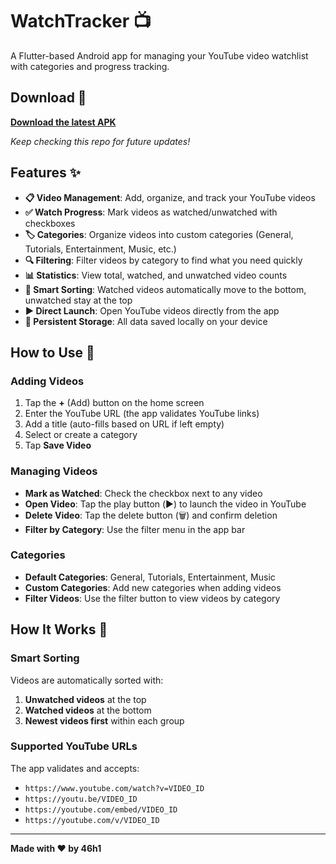 # WatchTracker 📺

A Flutter-based Android app for managing your YouTube video watchlist with categories and progress tracking.

## Download 📱

**[Download the latest APK](../../releases/download/v1.0.0/WatchTracker-V1.0.0.apk)**

*Keep checking this repo for future updates!*

## Features ✨

- **📋 Video Management**: Add, organize, and track your YouTube videos
- **✅ Watch Progress**: Mark videos as watched/unwatched with checkboxes
- **🏷️ Categories**: Organize videos into custom categories (General, Tutorials, Entertainment, Music, etc.)
- **🔍 Filtering**: Filter videos by category to find what you need quickly
- **📊 Statistics**: View total, watched, and unwatched video counts
- **🎯 Smart Sorting**: Watched videos automatically move to the bottom, unwatched stay at the top
- **▶️ Direct Launch**: Open YouTube videos directly from the app
- **💾 Persistent Storage**: All data saved locally on your device

<!-- ## Screenshots 📱

*Add screenshots of your app here* -->

## How to Use 📖

### Adding Videos
1. Tap the **+** (Add) button on the home screen
2. Enter the YouTube URL (the app validates YouTube links)
3. Add a title (auto-fills based on URL if left empty)
4. Select or create a category
5. Tap **Save Video**

### Managing Videos
- **Mark as Watched**: Check the checkbox next to any video
- **Open Video**: Tap the play button (▶️) to launch the video in YouTube
- **Delete Video**: Tap the delete button (🗑️) and confirm deletion
- **Filter by Category**: Use the filter menu in the app bar

### Categories
- **Default Categories**: General, Tutorials, Entertainment, Music
- **Custom Categories**: Add new categories when adding videos
- **Filter Videos**: Use the filter button to view videos by category

## How It Works 🔧

### Smart Sorting
Videos are automatically sorted with:
1. **Unwatched videos** at the top
2. **Watched videos** at the bottom
3. **Newest videos first** within each group

### Supported YouTube URLs
The app validates and accepts:
- `https://www.youtube.com/watch?v=VIDEO_ID`
- `https://youtu.be/VIDEO_ID`
- `https://youtube.com/embed/VIDEO_ID`
- `https://youtube.com/v/VIDEO_ID`

---

**Made with ❤️ by 46h1**
